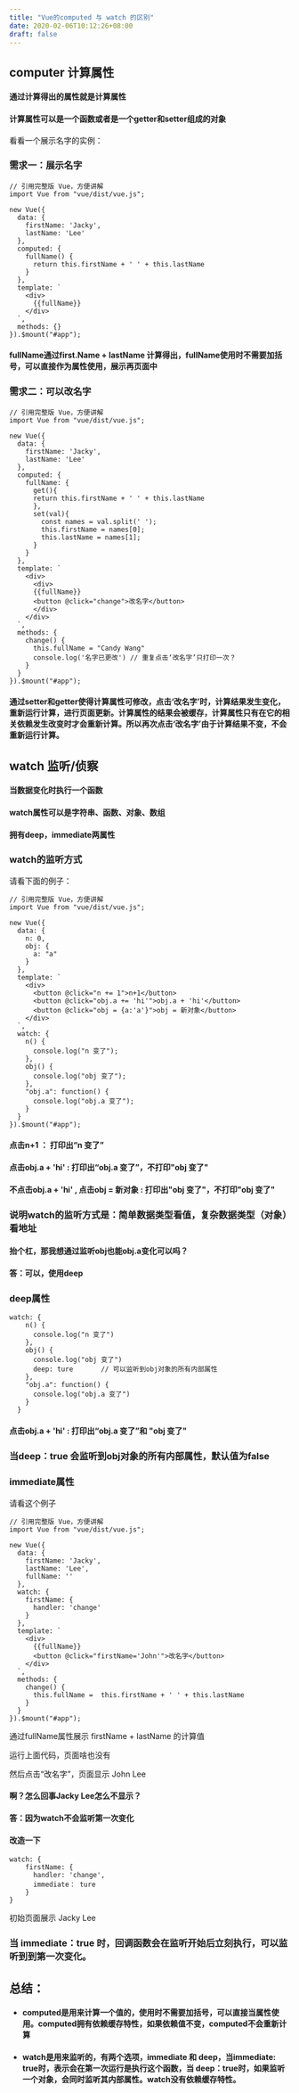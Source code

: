 ```yaml
---
title: "Vue的computed 与 watch 的区别"
date: 2020-02-06T10:12:26+08:00
draft: false
---
```

## computer 计算属性

#### 通过计算得出的属性就是计算属性

#### 计算属性可以是一个函数或者是一个getter和setter组成的对象

看看一个展示名字的实例：


### 需求一：展示名字

```
// 引用完整版 Vue，方便讲解
import Vue from "vue/dist/vue.js";

new Vue({
  data: {
    firstName: 'Jacky',
    lastName: 'Lee'
  },
  computed: {
    fullName() {
      return this.firstName + ' ' + this.lastName      
    }
  },
  template: `
    <div>
      {{fullName}}
    </div>
  `,
  methods: {}
}).$mount("#app");
```

#### fullName通过first.Name + lastName 计算得出，fullName使用时不需要加括号，可以直接作为属性使用，展示再页面中

### 需求二：可以改名字

```
// 引用完整版 Vue，方便讲解
import Vue from "vue/dist/vue.js";

new Vue({
  data: {
    firstName: 'Jacky',
    lastName: 'Lee'
  },
  computed: {
    fullName: {
      get(){
      return this.firstName + ' ' + this.lastName
      },
      set(val){
        const names = val.split(' ');
        this.firstName = names[0];
        this.lastName = names[1];
      }
    }
  },
  template: `
    <div>
      <div>
      {{fullName}}
      <button @click="change">改名字</button>
      </div>
    </div>
  `,
  methods: {
    change() {
      this.fullName = "Candy Wang"
      console.log('名字已更改') // 重复点击‘改名字’只打印一次？
    }
  }
}).$mount("#app");
```

#### 通过setter和getter使得计算属性可修改，点击‘改名字’时，计算结果发生变化，重新运行计算，进行页面更新。计算属性的结果会被缓存，计算属性只有在它的相关依赖发生改变时才会重新计算。所以再次点击‘改名字’由于计算结果不变，不会重新运行计算。

## watch 监听/侦察

#### 当数据变化时执行一个函数

#### watch属性可以是字符串、函数、对象、数组

#### 拥有deep，immediate两属性

### watch的监听方式

请看下面的例子：

```
// 引用完整版 Vue，方便讲解
import Vue from "vue/dist/vue.js";

new Vue({
  data: {
    n: 0,
    obj: {
      a: "a"
    }
  },
  template: `
    <div>
      <button @click="n += 1">n+1</button>
      <button @click="obj.a += 'hi'">obj.a + 'hi'</button>
      <button @click="obj = {a:'a'}">obj = 新对象</button>
    </div>
  `,
  watch: {
    n() {
      console.log("n 变了");
    },
    obj() {
      console.log("obj 变了");
    },
    "obj.a": function() {
      console.log("obj.a 变了");
    }
  }
}).$mount("#app");
```

#### 点击n+1 ： 打印出“n 变了”

#### 点击obj.a + 'hi' : 打印出“obj.a 变了”，不打印"obj 变了"

#### 不点击obj.a + 'hi' , 点击obj = 新对象 : 打印出"obj 变了"，不打印"obj 变了"

### 说明watch的监听方式是：简单数据类型看值，复杂数据类型（对象）看地址

#### 抬个杠，那我想通过监听obj也能obj.a变化可以吗？

#### 答：可以，使用deep

### deep属性

```
watch: {
    n() {
      console.log("n 变了")
    },
    obj() {
      console.log("obj 变了")
      deep: ture       // 可以监听到obj对象的所有内部属性
    },
    "obj.a": function() {
      console.log("obj.a 变了")
    }
  }
```

#### 点击obj.a + 'hi' : 打印出“obj.a 变了”和 "obj 变了"

### 当deep：true 会监听到obj对象的所有内部属性，默认值为false

### immediate属性

请看这个例子

```
// 引用完整版 Vue，方便讲解
import Vue from "vue/dist/vue.js";

new Vue({
  data: {
    firstName: 'Jacky',
    lastName: 'Lee',
    fullName: ''
  },
  watch: {
    firstName: {
      handler: 'change'
    }
  },
  template: `
    <div>
      {{fullName}}
      <button @click="firstName='John'">改名字</button>
    </div>
  `,
  methods: {
    change() {
      this.fullName =  this.firstName + ' ' + this.lastName      
    }
  }
}).$mount("#app");
```

通过fullName属性展示 firstName + lastName 的计算值

运行上面代码，页面啥也没有

然后点击“改名字”，页面显示 John Lee

#### 啊？怎么回事Jacky Lee怎么不显示？

#### 答：因为watch不会监听第一次变化

#### 改造一下

```
watch: {
    firstName: {
      handler: 'change',
      immediate： ture
    }
}
```

初始页面展示 Jacky Lee

### 当 immediate：true 时，回调函数会在监听开始后立刻执行，可以监听到到第一次变化。



## 总结：

* #### computed是用来计算一个值的，使用时不需要加括号，可以直接当属性使用。computed拥有依赖缓存特性，如果依赖值不变，computed不会重新计算


* #### watch是用来监听的，有两个选项，immediate 和 deep，当immediate: true时，表示会在第一次运行是执行这个函数，当 deep：true时，如果监听一个对象，会同时监听其内部属性。watch没有依赖缓存特性。